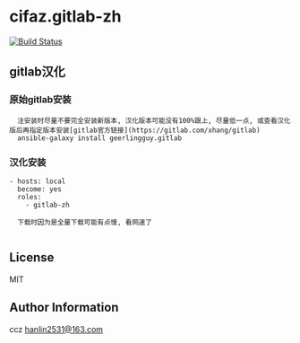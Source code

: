cifaz.gitlab-zh
=====================
[![Build Status](https://travis-ci.org/andrewrothstein/gitlab-zh.svg?branch=master)](https://travis-ci.org/andrewrothstein/gitlab-zh)

## gitlab汉化

### 原始gitlab安装
```
  注安装时尽量不要完全安装新版本, 汉化版本可能没有100%跟上, 尽量低一点, 或查看汉化版后再指定版本安装[gitlab官方链接](https://gitlab.com/xhang/gitlab)
  ansible-galaxy install geerlingguy.gitlab

```

### 汉化安装
``` 
- hosts: local
  become: yes
  roles:
    - gitlab-zh
    
  下载时因为是全量下载可能有点慢, 看网速了
  
```

License
-------

MIT

Author Information
------------------

ccz <hanlin2531@163.com>